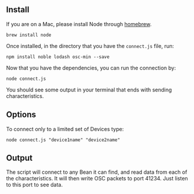 ## Install

If you are on a Mac, please install Node through [homebrew](http://brew.sh/). 

```
brew install node
```

Once installed, in the directory that you have the `connect.js` file, run:

```
npm install noble lodash osc-min --save
```

Now that you have the dependencies, you can run the connection by:

```
node connect.js
```

You should see some output in your terminal that ends with sending characteristics. 

## Options

To connect only to a limited set of Devices type:

```
node connect.js "device1name" "device2name"
```

## Output

The script will connect to any Bean it can find, and read data from each of the characteristics. It will then write OSC packets to
port 41234. Just listen to this port to see data. 